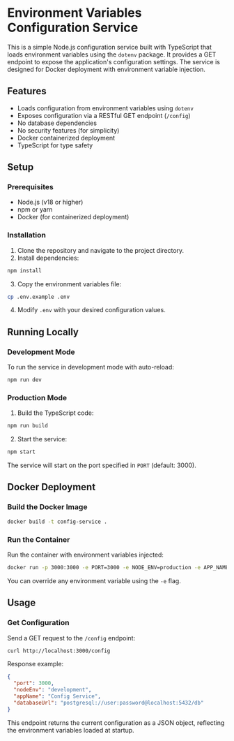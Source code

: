 # Environment Variables Configuration Service

This is a simple Node.js configuration service built with TypeScript that loads environment variables using the `dotenv` package. It provides a GET endpoint to expose the application's configuration settings. The service is designed for Docker deployment with environment variable injection.

## Features

- Loads configuration from environment variables using `dotenv`
- Exposes configuration via a RESTful GET endpoint (`/config`)
- No database dependencies
- No security features (for simplicity)
- Docker containerized deployment
- TypeScript for type safety

## Setup

### Prerequisites

- Node.js (v18 or higher)
- npm or yarn
- Docker (for containerized deployment)

### Installation

1. Clone the repository and navigate to the project directory.
2. Install dependencies:

```bash
npm install
```

3. Copy the environment variables file:

```bash
cp .env.example .env
```

4. Modify `.env` with your desired configuration values.

## Running Locally

### Development Mode

To run the service in development mode with auto-reload:

```bash
npm run dev
```

### Production Mode

1. Build the TypeScript code:

```bash
npm run build
```

2. Start the service:

```bash
npm start
```

The service will start on the port specified in `PORT` (default: 3000).

## Docker Deployment

### Build the Docker Image

```bash
docker build -t config-service .
```

### Run the Container

Run the container with environment variables injected:

```bash
docker run -p 3000:3000 -e PORT=3000 -e NODE_ENV=production -e APP_NAME="My Config Service" config-service
```

You can override any environment variable using the `-e` flag.

## Usage

### Get Configuration

Send a GET request to the `/config` endpoint:

```bash
curl http://localhost:3000/config
```

Response example:

```json
{
  "port": 3000,
  "nodeEnv": "development",
  "appName": "Config Service",
  "databaseUrl": "postgresql://user:password@localhost:5432/db"
}
```

This endpoint returns the current configuration as a JSON object, reflecting the environment variables loaded at startup.
